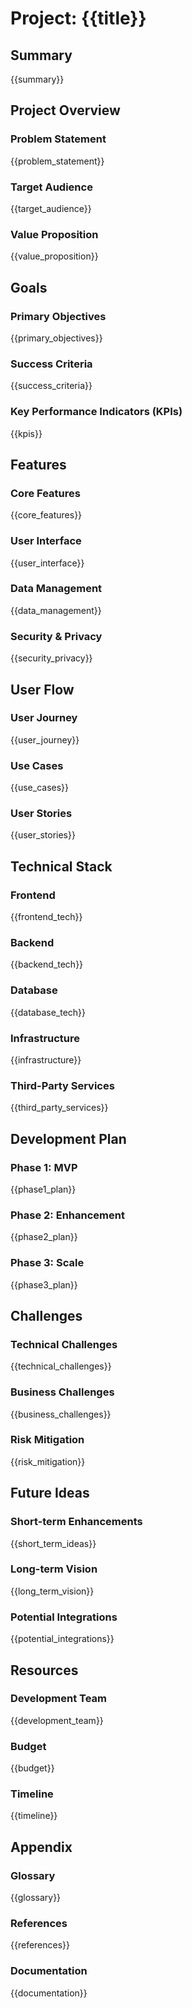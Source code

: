 # Project: {{title}}

## Summary
{{summary}}

## Project Overview
### Problem Statement
{{problem_statement}}

### Target Audience
{{target_audience}}

### Value Proposition
{{value_proposition}}

## Goals
### Primary Objectives
{{primary_objectives}}

### Success Criteria
{{success_criteria}}

### Key Performance Indicators (KPIs)
{{kpis}}

## Features
### Core Features
{{core_features}}

### User Interface
{{user_interface}}

### Data Management
{{data_management}}

### Security & Privacy
{{security_privacy}}

## User Flow
### User Journey
{{user_journey}}

### Use Cases
{{use_cases}}

### User Stories
{{user_stories}}

## Technical Stack
### Frontend
{{frontend_tech}}

### Backend
{{backend_tech}}

### Database
{{database_tech}}

### Infrastructure
{{infrastructure}}

### Third-Party Services
{{third_party_services}}

## Development Plan
### Phase 1: MVP
{{phase1_plan}}

### Phase 2: Enhancement
{{phase2_plan}}

### Phase 3: Scale
{{phase3_plan}}

## Challenges
### Technical Challenges
{{technical_challenges}}

### Business Challenges
{{business_challenges}}

### Risk Mitigation
{{risk_mitigation}}

## Future Ideas
### Short-term Enhancements
{{short_term_ideas}}

### Long-term Vision
{{long_term_vision}}

### Potential Integrations
{{potential_integrations}}

## Resources
### Development Team
{{development_team}}

### Budget
{{budget}}

### Timeline
{{timeline}}

## Appendix
### Glossary
{{glossary}}

### References
{{references}}

### Documentation
{{documentation}} 